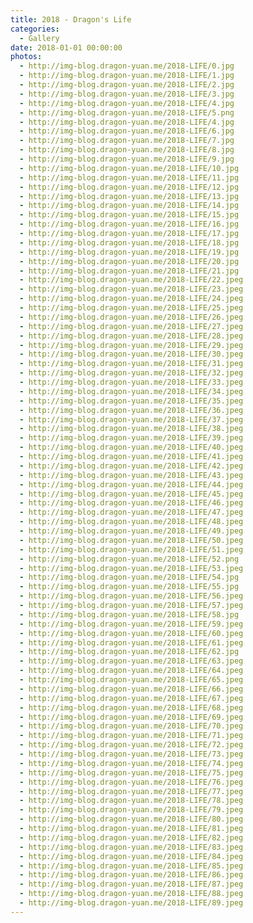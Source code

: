 ```yaml
---
title: 2018 - Dragon's Life
categories:
  - Gallery
date: 2018-01-01 00:00:00
photos:
  - http://img-blog.dragon-yuan.me/2018-LIFE/0.jpg
  - http://img-blog.dragon-yuan.me/2018-LIFE/1.jpg
  - http://img-blog.dragon-yuan.me/2018-LIFE/2.jpg
  - http://img-blog.dragon-yuan.me/2018-LIFE/3.jpg
  - http://img-blog.dragon-yuan.me/2018-LIFE/4.jpg
  - http://img-blog.dragon-yuan.me/2018-LIFE/5.png
  - http://img-blog.dragon-yuan.me/2018-LIFE/4.jpg
  - http://img-blog.dragon-yuan.me/2018-LIFE/6.jpg
  - http://img-blog.dragon-yuan.me/2018-LIFE/7.jpg
  - http://img-blog.dragon-yuan.me/2018-LIFE/8.jpg
  - http://img-blog.dragon-yuan.me/2018-LIFE/9.jpg
  - http://img-blog.dragon-yuan.me/2018-LIFE/10.jpg
  - http://img-blog.dragon-yuan.me/2018-LIFE/11.jpg
  - http://img-blog.dragon-yuan.me/2018-LIFE/12.jpg
  - http://img-blog.dragon-yuan.me/2018-LIFE/13.jpg
  - http://img-blog.dragon-yuan.me/2018-LIFE/14.jpg
  - http://img-blog.dragon-yuan.me/2018-LIFE/15.jpg
  - http://img-blog.dragon-yuan.me/2018-LIFE/16.jpg
  - http://img-blog.dragon-yuan.me/2018-LIFE/17.jpg
  - http://img-blog.dragon-yuan.me/2018-LIFE/18.jpg
  - http://img-blog.dragon-yuan.me/2018-LIFE/19.jpg
  - http://img-blog.dragon-yuan.me/2018-LIFE/20.jpg
  - http://img-blog.dragon-yuan.me/2018-LIFE/21.jpg
  - http://img-blog.dragon-yuan.me/2018-LIFE/22.jpeg
  - http://img-blog.dragon-yuan.me/2018-LIFE/23.jpeg
  - http://img-blog.dragon-yuan.me/2018-LIFE/24.jpeg
  - http://img-blog.dragon-yuan.me/2018-LIFE/25.jpeg
  - http://img-blog.dragon-yuan.me/2018-LIFE/26.jpeg
  - http://img-blog.dragon-yuan.me/2018-LIFE/27.jpeg
  - http://img-blog.dragon-yuan.me/2018-LIFE/28.jpeg
  - http://img-blog.dragon-yuan.me/2018-LIFE/29.jpeg
  - http://img-blog.dragon-yuan.me/2018-LIFE/30.jpeg
  - http://img-blog.dragon-yuan.me/2018-LIFE/31.jpeg
  - http://img-blog.dragon-yuan.me/2018-LIFE/32.jpeg
  - http://img-blog.dragon-yuan.me/2018-LIFE/33.jpeg
  - http://img-blog.dragon-yuan.me/2018-LIFE/34.jpeg
  - http://img-blog.dragon-yuan.me/2018-LIFE/35.jpeg
  - http://img-blog.dragon-yuan.me/2018-LIFE/36.jpeg
  - http://img-blog.dragon-yuan.me/2018-LIFE/37.jpeg
  - http://img-blog.dragon-yuan.me/2018-LIFE/38.jpeg
  - http://img-blog.dragon-yuan.me/2018-LIFE/39.jpeg
  - http://img-blog.dragon-yuan.me/2018-LIFE/40.jpeg
  - http://img-blog.dragon-yuan.me/2018-LIFE/41.jpeg
  - http://img-blog.dragon-yuan.me/2018-LIFE/42.jpeg
  - http://img-blog.dragon-yuan.me/2018-LIFE/43.jpeg
  - http://img-blog.dragon-yuan.me/2018-LIFE/44.jpeg
  - http://img-blog.dragon-yuan.me/2018-LIFE/45.jpeg
  - http://img-blog.dragon-yuan.me/2018-LIFE/46.jpeg
  - http://img-blog.dragon-yuan.me/2018-LIFE/47.jpeg
  - http://img-blog.dragon-yuan.me/2018-LIFE/48.jpeg
  - http://img-blog.dragon-yuan.me/2018-LIFE/49.jpeg
  - http://img-blog.dragon-yuan.me/2018-LIFE/50.jpeg
  - http://img-blog.dragon-yuan.me/2018-LIFE/51.jpeg
  - http://img-blog.dragon-yuan.me/2018-LIFE/52.png
  - http://img-blog.dragon-yuan.me/2018-LIFE/53.jpeg
  - http://img-blog.dragon-yuan.me/2018-LIFE/54.jpg
  - http://img-blog.dragon-yuan.me/2018-LIFE/55.jpg
  - http://img-blog.dragon-yuan.me/2018-LIFE/56.jpeg
  - http://img-blog.dragon-yuan.me/2018-LIFE/57.jpeg
  - http://img-blog.dragon-yuan.me/2018-LIFE/58.jpg
  - http://img-blog.dragon-yuan.me/2018-LIFE/59.jpeg
  - http://img-blog.dragon-yuan.me/2018-LIFE/60.jpeg
  - http://img-blog.dragon-yuan.me/2018-LIFE/61.jpeg
  - http://img-blog.dragon-yuan.me/2018-LIFE/62.jpg
  - http://img-blog.dragon-yuan.me/2018-LIFE/63.jpeg
  - http://img-blog.dragon-yuan.me/2018-LIFE/64.jpeg
  - http://img-blog.dragon-yuan.me/2018-LIFE/65.jpeg
  - http://img-blog.dragon-yuan.me/2018-LIFE/66.jpeg
  - http://img-blog.dragon-yuan.me/2018-LIFE/67.jpeg
  - http://img-blog.dragon-yuan.me/2018-LIFE/68.jpeg
  - http://img-blog.dragon-yuan.me/2018-LIFE/69.jpeg
  - http://img-blog.dragon-yuan.me/2018-LIFE/70.jpeg
  - http://img-blog.dragon-yuan.me/2018-LIFE/71.jpeg
  - http://img-blog.dragon-yuan.me/2018-LIFE/72.jpeg
  - http://img-blog.dragon-yuan.me/2018-LIFE/73.jpeg
  - http://img-blog.dragon-yuan.me/2018-LIFE/74.jpeg
  - http://img-blog.dragon-yuan.me/2018-LIFE/75.jpeg
  - http://img-blog.dragon-yuan.me/2018-LIFE/76.jpeg
  - http://img-blog.dragon-yuan.me/2018-LIFE/77.jpeg
  - http://img-blog.dragon-yuan.me/2018-LIFE/78.jpeg
  - http://img-blog.dragon-yuan.me/2018-LIFE/79.jpeg
  - http://img-blog.dragon-yuan.me/2018-LIFE/80.jpeg
  - http://img-blog.dragon-yuan.me/2018-LIFE/81.jpeg
  - http://img-blog.dragon-yuan.me/2018-LIFE/82.jpeg
  - http://img-blog.dragon-yuan.me/2018-LIFE/83.jpeg
  - http://img-blog.dragon-yuan.me/2018-LIFE/84.jpeg
  - http://img-blog.dragon-yuan.me/2018-LIFE/85.jpeg
  - http://img-blog.dragon-yuan.me/2018-LIFE/86.jpeg
  - http://img-blog.dragon-yuan.me/2018-LIFE/87.jpeg
  - http://img-blog.dragon-yuan.me/2018-LIFE/88.jpeg
  - http://img-blog.dragon-yuan.me/2018-LIFE/89.jpeg
---
```

